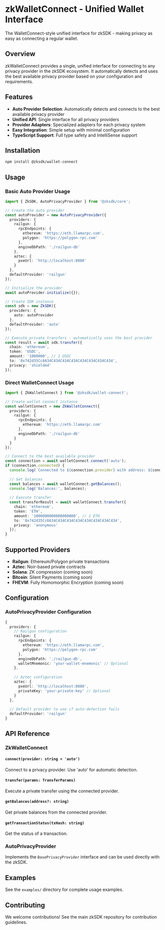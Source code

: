 # zkWalletConnect - Unified Wallet Interface

The WalletConnect-style unified interface for zkSDK - making privacy as easy as connecting a regular wallet.

## Overview

zkWalletConnect provides a single, unified interface for connecting to any privacy provider in the zkSDK ecosystem. It automatically detects and uses the best available privacy provider based on your configuration and requirements.

## Features

- **Auto Provider Selection**: Automatically detects and connects to the best available privacy provider
- **Unified API**: Single interface for all privacy providers
- **Provider Adapters**: Specialized adapters for each privacy system
- **Easy Integration**: Simple setup with minimal configuration
- **TypeScript Support**: Full type safety and IntelliSense support

## Installation

```bash
npm install @zksdk/wallet-connect
```

## Usage

### Basic Auto Provider Usage

```typescript
import { ZkSDK, AutoPrivacyProvider } from '@zksdk/core';

// Create the auto provider
const autoProvider = new AutoPrivacyProvider({
  providers: {
    railgun: {
      rpcEndpoints: {
        ethereum: 'https://eth.llamarpc.com',
        polygon: 'https://polygon-rpc.com'
      },
      engineDbPath: './railgun-db'
    },
    aztec: {
      pxeUrl: 'http://localhost:8080'
    }
  },
  defaultProvider: 'railgun'
});

// Initialize the provider
await autoProvider.initialize({});

// Create SDK instance
const sdk = new ZkSDK({
  providers: {
    auto: autoProvider
  },
  defaultProvider: 'auto'
});

// Execute private transfers - automatically uses the best provider
const result = await sdk.transfer({
  chain: 'ethereum',
  token: 'USDC',
  amount: '1000000', // 1 USDC
  to: '0x742d35Cc6634C434C434C434C434C434C434C434',
  privacy: 'shielded'
});
```

### Direct WalletConnect Usage

```typescript
import { ZkWalletConnect } from '@zksdk/wallet-connect';

// Create wallet connect instance
const walletConnect = new ZkWalletConnect({
  providers: {
    railgun: {
      rpcEndpoints: {
        ethereum: 'https://eth.llamarpc.com'
      },
      engineDbPath: './railgun-db'
    }
  }
});

// Connect to the best available provider
const connection = await walletConnect.connect('auto');
if (connection.connected) {
  console.log(`Connected to ${connection.provider} with address: ${connection.address}`);
  
  // Get balances
  const balances = await walletConnect.getBalances();
  console.log('Balances:', balances);
  
  // Execute transfer
  const transferResult = await walletConnect.transfer({
    chain: 'ethereum',
    token: 'ETH',
    amount: '1000000000000000000', // 1 ETH
    to: '0x742d35Cc6634C434C434C434C434C434C434C434',
    privacy: 'anonymous'
  });
}
```

## Supported Providers

- **Railgun**: Ethereum/Polygon private transactions
- **Aztec**: Noir-based private contracts
- **Solana**: ZK compression (coming soon)
- **Bitcoin**: Silent Payments (coming soon)
- **FHEVM**: Fully Homomorphic Encryption (coming soon)

## Configuration

### AutoPrivacyProvider Configuration

```typescript
{
  providers: {
    // Railgun configuration
    railgun: {
      rpcEndpoints: {
        ethereum: 'https://eth.llamarpc.com',
        polygon: 'https://polygon-rpc.com'
      },
      engineDbPath: './railgun-db',
      walletMnemonic: 'your-wallet-mnemonic' // Optional
    },
    
    // Aztec configuration
    aztec: {
      pxeUrl: 'http://localhost:8080',
      privateKey: 'your-private-key' // Optional
    }
  },
  
  // Default provider to use if auto-detection fails
  defaultProvider: 'railgun'
}
```

## API Reference

### ZkWalletConnect

#### `connect(provider: string = 'auto')`
Connect to a privacy provider. Use 'auto' for automatic detection.

#### `transfer(params: TransferParams)`
Execute a private transfer using the connected provider.

#### `getBalances(address?: string)`
Get private balances from the connected provider.

#### `getTransactionStatus(txHash: string)`
Get the status of a transaction.

### AutoPrivacyProvider

Implements the `BasePrivacyProvider` interface and can be used directly with the zkSDK.

## Examples

See the `examples/` directory for complete usage examples.

## Contributing

We welcome contributions! See the main zkSDK repository for contribution guidelines.
